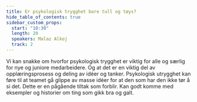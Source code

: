 ```yaml
---
title: Er psykologisk trygghet bare tull og tøys?
hide_table_of_contents: true
sidebar_custom_props:
  start: "10:30"
  length: 20
  speakers: Malaz Alkoj
  track: 2
---
```



Vi kan snakke om hvorfor psykologisk trygghet er viktig for alle og særlig for nye og juniore medarbeidere. Og at det er en viktig del av opplæringsprosess og deling av idéer og tanker. Psykologisk utrygghet kan føre til at teamet gå glippe av masse idéer for at den som har den ikke tør å si det. 
Dette er en pågående tiltak som forblir. 
Kan godt komme med eksempler og historier om ting som gikk bra og galt.